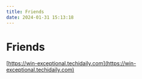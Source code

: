 ```yaml
---
title: Friends
date: 2024-01-31 15:13:18
---
```


# Friends

[https://win-exceptional.techidaily.com](https://win-exceptional.techidaily.com)